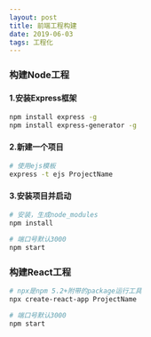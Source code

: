 ```yaml
---
layout: post
title: 前端工程构建
date: 2019-06-03 
tags: 工程化
---
```


### 构建Node工程

#### 1.安装Express框架
```bash
npm install express -g  
npm install express-generator -g
```

#### 2.新建一个项目
```bash
# 使用ejs模板
express -t ejs ProjectName
```

#### 3.安装项目并启动
```bash
# 安装，生成node_modules
npm install

# 端口号默认3000
npm start
```

### 构建React工程
```bash
# npx是npm 5.2+附带的package运行工具
npx create-react-app ProjectName

# 端口号默认3000
npm start
```